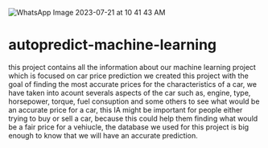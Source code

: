 ![WhatsApp Image 2023-07-21 at 10 41 43 AM](https://github.com/Atehortuaduque/autopredict-machine-learning/assets/140187815/a2e480d0-ac94-4080-95b1-2ffa0648bf1c)
# autopredict-machine-learning
this project contains all the information about our machine learning project which is focused on car price prediction
we created this project with the goal of finding the most accurate prices for the characteristics of a car, we have taken into acount severals aspects of the car such as, engine, type, horsepower, torque, fuel consuption and some others to see what would be an accurate price for a car, this IA might be important for people either trying to buy or sell a car, because this could help them finding what would be a fair price for a vehiucle, the database we used for this project is big enough to know that we will have an accurate prediction.
